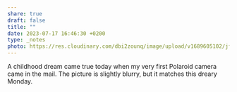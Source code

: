 ```yaml
---
share: true
draft: false
title: ""
date: 2023-07-17 16:46:30 +0200
type: _notes
photo: https://res.cloudinary.com/dbi2zounq/image/upload/v1689605102/jfedctqreximibglotmu.jpg
---
```


A childhood dream came true today when my very first Polaroid camera came in the mail. The picture is slightly blurry, but it matches this dreary Monday. 
